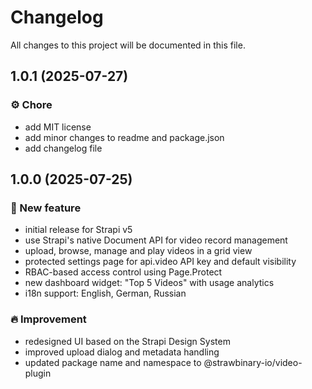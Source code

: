 # Changelog

All changes to this project will be documented in this file.


## 1.0.1 (2025-07-27)

### ⚙️ Chore

- add MIT license
- add minor changes to readme and package.json
- add changelog file

## 1.0.0 (2025-07-25)

### 🚀 New feature

- initial release for Strapi v5
- use Strapi's native Document API for video record management
- upload, browse, manage and play videos in a grid view
- protected settings page for api.video API key and default visibility
- RBAC-based access control using Page.Protect
- new dashboard widget: "Top 5 Videos" with usage analytics
- i18n support: English, German, Russian

### 🔥 Improvement

- redesigned UI based on the Strapi Design System
- improved upload dialog and metadata handling
- updated package name and namespace to @strawbinary-io/video-plugin
